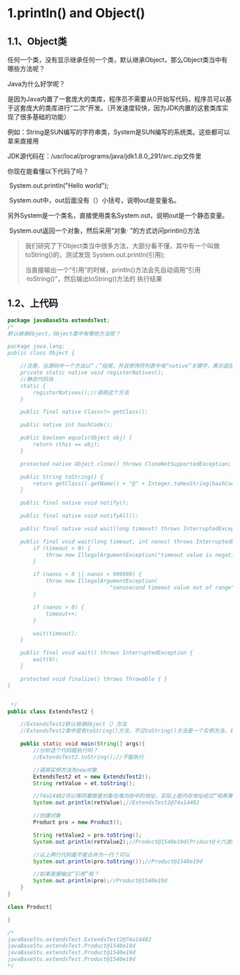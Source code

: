 # 1.println() and Object()

## 1.1、Object类

任何一个类，没有显示继承任何一个类，默认继承Object，那么Object类当中有哪些方法呢？

Java为什么好学呢？

​	是因为Java内置了一套庞大的类库，程序员不需要从0开始写代码，程序员可以基于这套庞大的类库进行“二次”开发。（开发速度较快，因为JDK内置的这套类库实现了很多基础的功能）

​	例如：String是SUN编写的字符串类，System是SUN编写的系统类。这些都可以拿来直接用

JDK源代码在：/usr/local/programs/java/jdk1.8.0_291/src.zip文件里

你现在能看懂以下代码了吗？

​	System.out.println("Hello world");

​	System.out中，out后面没有（）小括号，说明out是变量名。

​	另外System是一个类名，直接使用类名System.out，说明out是一个静态变量。

​	System.out返回一个对象，然后采用“对象· ”的方式访问println()方法

> 我们研究了下Object类当中很多方法，大部分看不懂，其中有一个叫做toString()的，测试发现	System.out.println(引用);
>
> ​	当直接输出一个“引用”的时候，println()方法会先自动调用“引用·toString()”，然后输出toString()方法的	执行结果

## 1.2、上代码

```java
package javaBaseStu.extendsTest;
/*
默认继承Object，Object类中有哪些方法呢？

package java.lang;
public class Object {

    //注意，当源码中一个方法以“；”结尾，并且修饰符列表中有“native”关键字，表示底层调用C++dll动态链接库
    private static native void registerNatives();
    //静态代码块
    static {
        registerNatives();//调用这个方法
    }

    public final native Class<?> getClass();

    public native int hashCode();

    public boolean equals(Object obj) {
        return (this == obj);
    }

    protected native Object clone() throws CloneNotSupportedException;

    public String toString() {
        return getClass().getName() + "@" + Integer.toHexString(hashCode());
    }

    public final native void notify();

    public final native void notifyAll();

    public final native void wait(long timeout) throws InterruptedException;

    public final void wait(long timeout, int nanos) throws InterruptedException {
        if (timeout < 0) {
            throw new IllegalArgumentException("timeout value is negative");
        }

        if (nanos < 0 || nanos > 999999) {
            throw new IllegalArgumentException(
                                "nanosecond timeout value out of range");
        }

        if (nanos > 0) {
            timeout++;
        }

        wait(timeout);
    }

    public final void wait() throws InterruptedException {
        wait(0);
    }

    protected void finalize() throws Throwable { }
}


 */
public class ExtendsTest2 {

    //ExtendsTest2默认继承Object（）方法
    //ExtendsTest2类中是有toString()方法，不过toString()方法是一个实例方法，需要创建对象才能使用

    public static void main(String[] args){
        //分析这个代码能执行吗？
        //ExtendsTest2.toString();//不能执行

        //调用实例方法先new对象
        ExtendsTest2 et = new ExtendsTest2();
        String retValue = et.toString();

        //74a14482可以等同看做是对象在堆内存中的地址，实际上是内存地址经过“哈希算法”得出的十六进制结果
        System.out.println(retValue);//ExtendsTest2@74a14482

        //创建对象
        Product pro = new Product();

        String retValue2 = pro.toString();
        System.out.println(retValue2);//Product@1540e19d(Priduct@十六进制）

        //以上两行代码能不能合并为一行？可以
        System.out.println(pro.toString());//Product@1540e19d

        //如果直接输出“引用”呢？
        System.out.println(pro);//Product@1540e19d
    }
}

class Product{

}

/*
javaBaseStu.extendsTest.ExtendsTest2@74a14482
javaBaseStu.extendsTest.Product@1540e19d
javaBaseStu.extendsTest.Product@1540e19d
javaBaseStu.extendsTest.Product@1540e19d
*/

```







